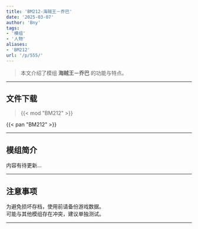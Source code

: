 ```yaml
---
title: 'BM212-海贼王－乔巴'
date: '2025-03-07'
author: 'Bny'
tags:
- '模组'
- '人物'
aliases:
- 'BM212'
url: '/p/555/'
---
```


> 本文介绍了模组 **海贼王－乔巴** 的功能与特点。

---

## 文件下载  

> {{< mod "BM212" >}}  

{{< pan "BM212" >}}  

---

## 模组简介

>  
内容有待更新...  

---

## 注意事项

>  
为避免损坏存档，使用前请备份游戏数据。  
可能与其他模组存在冲突，建议单独测试。  

---

